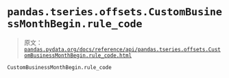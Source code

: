 # `pandas.tseries.offsets.CustomBusinessMonthBegin.rule_code`

> 原文：[`pandas.pydata.org/docs/reference/api/pandas.tseries.offsets.CustomBusinessMonthBegin.rule_code.html`](https://pandas.pydata.org/docs/reference/api/pandas.tseries.offsets.CustomBusinessMonthBegin.rule_code.html)

```py
CustomBusinessMonthBegin.rule_code
```
